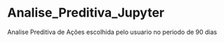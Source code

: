 # Analise_Preditiva_Jupyter
Analise Preditiva de Ações escolhida pelo usuario no periodo de 90 dias
